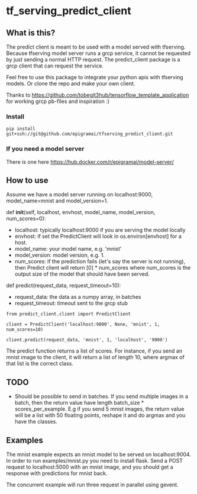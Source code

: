 # tf_serving_predict_client

## What is this?
The predict client is meant to be used with a model served with tfserving. Because tfserving model server runs a grcp service, it cannot
be requested by just sending a normal HTTP request. The predict_client package is a grcp client that can request the service.

Feel free to use this package to integrate your python apis with tfserving models. Or clone the repo and make your own client.

Thanks to https://github.com/tobegit3hub/tensorflow_template_application for working grcp pb-files and inspiration :)

### Install
`pip install git+ssh://git@github.com/epigramai/tfserving_predict_client.git`

### If you need a model server
There is one here https://hub.docker.com/r/epigramai/model-server/

## How to use
Assume we have a model server running on localhost:9000, model_name=mnist and model_version=1.

def __init__(self, localhost, envhost, model_name, model_version, num_scores=0):
 - localhost: typically localhost:9000 if you are serving the model locally
 - envhost: if set the PredictClient will look in os.environ[envhost] for a host.
 - model_name: your model name, e.g. 'mnist'
 - model_version: model version, e.g. 1.
 - num_scores: if the prediction fails (let's say the server is not running), then Predict client will return [0] * num_scores where num_scores is the output size of the model that should have been served.
 
def predict(request_data, request_timeout=10):
 - request_data: the data as a numpy array, in batches
 - request_timeout: timeout sent to the grcp stub
 
 `from predict_client.client import PredictClient`
 
 `client = PredictClient('localhost:9000', None, 'mnist', 1, num_scores=10)`
 
 `client.predict(request_data, 'mnist', 1, 'localhost', '9000')`
 
 The predict function returns a list of scores. For instance, if you send an mnist image to the client, it will return a list of length 10, where argmax of that list is the correct class.
 
 ## TODO
 - Should be possible to send in batches. If you send multiple images in a batch, then the return value have length batch_size * scores_per_example. E.g if you send 5 mnist images, the return value will be a list with 50 floating points, reshape it and do argmax and you have the classes.
 
## Examples
The mnist example expects an mnist model to be served on localhost:9004. In order to run examples/mnist.py you need to install flask.
Send a POST request to localhost:5000 with an mnist image, and you should get a response with predictions for mnist back.

The concurrent example will run three request in parallel using gevent.
 
